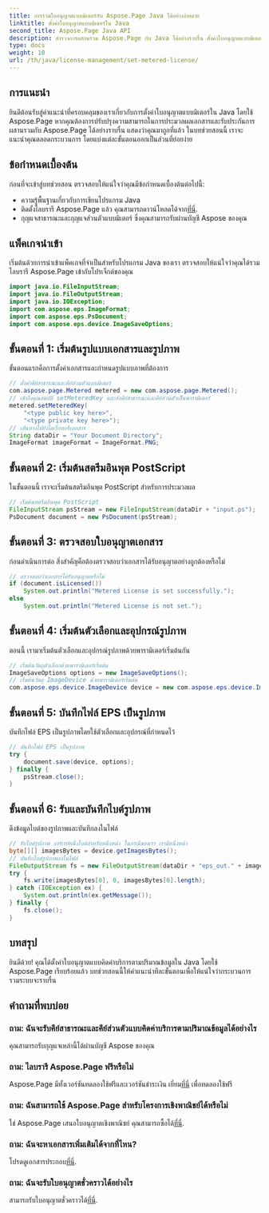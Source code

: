 ```yaml
---
title: การรวมใบอนุญาตแบบมิเตอร์กับ Aspose.Page Java ได้อย่างง่ายดาย
linktitle: ตั้งค่าใบอนุญาตแบบมิเตอร์ใน Java
second_title: Aspose.Page Java API
description: สำรวจการผสานรวม Aspose.Page กับ Java ได้อย่างราบรื่น ตั้งค่าใบอนุญาตแบบมิเตอร์ได้อย่างง่ายดายและเพิ่มความสามารถในการประมวลผลเอกสารของคุณ
type: docs
weight: 10
url: /th/java/license-management/set-metered-license/
---
```

## การแนะนำ
ยินดีต้อนรับสู่คำแนะนำที่ครอบคลุมของเราเกี่ยวกับการตั้งค่าใบอนุญาตแบบมิเตอร์ใน Java โดยใช้ Aspose.Page หากคุณต้องการปรับปรุงความสามารถในการประมวลผลเอกสารและรับประกันการผสานรวมกับ Aspose.Page ได้อย่างราบรื่น แสดงว่าคุณมาถูกที่แล้ว ในบทช่วยสอนนี้ เราจะแนะนำคุณตลอดกระบวนการ โดยแบ่งแต่ละขั้นตอนออกเป็นส่วนที่ย่อยง่าย
## ข้อกำหนดเบื้องต้น
ก่อนที่จะเข้าสู่บทช่วยสอน ตรวจสอบให้แน่ใจว่าคุณมีข้อกำหนดเบื้องต้นต่อไปนี้:
- ความรู้พื้นฐานเกี่ยวกับการเขียนโปรแกรม Java
-  ติดตั้งไลบรารี Aspose.Page แล้ว คุณสามารถดาวน์โหลดได้จาก[ที่นี่](https://releases.aspose.com/page/java/).
- กุญแจสาธารณะและกุญแจส่วนตัวแบบมิเตอร์ ซึ่งคุณสามารถรับผ่านบัญชี Aspose ของคุณ
## แพ็คเกจนำเข้า
เริ่มต้นด้วยการนำเข้าแพ็คเกจที่จำเป็นสำหรับโปรแกรม Java ของเรา ตรวจสอบให้แน่ใจว่าคุณได้รวมไลบรารี Aspose.Page เข้ากับโปรเจ็กต์ของคุณ
```java
import java.io.FileInputStream;
import java.io.FileOutputStream;
import java.io.IOException;
import com.aspose.eps.ImageFormat;
import com.aspose.eps.PsDocument;
import com.aspose.eps.device.ImageSaveOptions;

```
## ขั้นตอนที่ 1: เริ่มต้นรูปแบบเอกสารและรูปภาพ
ขั้นตอนแรกคือการตั้งค่าเอกสารและกำหนดรูปแบบภาพที่ต้องการ
```java
// ตั้งค่าคีย์สาธารณะและคีย์ส่วนตัวแบบมิเตอร์
com.aspose.page.Metered metered = new com.aspose.page.Metered();
// เข้าถึงคุณสมบัติ setMeteredKey และส่งคีย์สาธารณะและคีย์ส่วนตัวเป็นพารามิเตอร์
metered.setMeteredKey(
    "<type public key here>",
    "<type private key here>");
// เส้นทางไปยังไดเร็กทอรีเอกสาร
String dataDir = "Your Document Directory";
ImageFormat imageFormat = ImageFormat.PNG;
```
## ขั้นตอนที่ 2: เริ่มต้นสตรีมอินพุต PostScript
ในขั้นตอนนี้ เราจะเริ่มต้นสตรีมอินพุต PostScript สำหรับการประมวลผล
```java
// เริ่มต้นสตรีมอินพุต PostScript
FileInputStream psStream = new FileInputStream(dataDir + "input.ps");
PsDocument document = new PsDocument(psStream);
```
## ขั้นตอนที่ 3: ตรวจสอบใบอนุญาตเอกสาร
ก่อนดำเนินการต่อ สิ่งสำคัญคือต้องตรวจสอบว่าเอกสารได้รับอนุญาตอย่างถูกต้องหรือไม่
```java
// ตรวจสอบว่าเอกสารได้รับอนุญาตหรือไม่
if (document.isLicensed())
    System.out.println("Metered License is set successfully.");
else
    System.out.println("Metered License is not set.");
```
## ขั้นตอนที่ 4: เริ่มต้นตัวเลือกและอุปกรณ์รูปภาพ
ตอนนี้ เรามาเริ่มต้นตัวเลือกและอุปกรณ์รูปภาพด้วยพารามิเตอร์เริ่มต้นกัน
```java
// เริ่มต้นวัตถุตัวเลือกด้วยพารามิเตอร์เริ่มต้น
ImageSaveOptions options = new ImageSaveOptions();
// เริ่มต้นวัตถุ ImageDevice ด้วยพารามิเตอร์เริ่มต้น
com.aspose.eps.device.ImageDevice device = new com.aspose.eps.device.ImageDevice();
```
## ขั้นตอนที่ 5: บันทึกไฟล์ EPS เป็นรูปภาพ
บันทึกไฟล์ EPS เป็นรูปภาพโดยใช้ตัวเลือกและอุปกรณ์ที่กำหนดไว้
```java
// บันทึกไฟล์ EPS เป็นรูปภาพ
try {
    document.save(device, options);
} finally {
    psStream.close();
}
```
## ขั้นตอนที่ 6: รับและบันทึกไบต์รูปภาพ
ดึงข้อมูลไบต์ของรูปภาพและบันทึกลงในไฟล์
```java
// รับไบต์รูปภาพ อาร์เรย์หนึ่งไบต์สำหรับหนึ่งหน้า ในกรณีของเรา เรามีหนึ่งหน้า
byte[][] imagesBytes = device.getImagesBytes();
// บันทึกไบต์รูปภาพลงในไฟล์
FileOutputStream fs = new FileOutputStream(dataDir + "eps_out." + imageFormat.toString().toLowerCase());
try {
    fs.write(imagesBytes[0], 0, imagesBytes[0].length);
} catch (IOException ex) {
    System.out.println(ex.getMessage());
} finally {
    fs.close();
}
```
## บทสรุป
ยินดีด้วย! คุณได้ตั้งค่าใบอนุญาตแบบคิดค่าบริการตามปริมาณข้อมูลใน Java โดยใช้ Aspose.Page เรียบร้อยแล้ว บทช่วยสอนนี้ให้คำแนะนำทีละขั้นตอนเพื่อให้แน่ใจว่ากระบวนการรวมระบบจะราบรื่น
## คำถามที่พบบ่อย
### ถาม: ฉันจะรับคีย์สาธารณะและคีย์ส่วนตัวแบบคิดค่าบริการตามปริมาณข้อมูลได้อย่างไร
คุณสามารถรับกุญแจเหล่านี้ได้ผ่านบัญชี Aspose ของคุณ
### ถาม: ไลบรารี Aspose.Page ฟรีหรือไม่
 Aspose.Page มีทั้งเวอร์ชันทดลองใช้ฟรีและเวอร์ชันชำระเงิน เยี่ยม[ที่นี่](https://releases.aspose.com/) เพื่อทดลองใช้ฟรี
### ถาม: ฉันสามารถใช้ Aspose.Page สำหรับโครงการเชิงพาณิชย์ได้หรือไม่
 ใช่ Aspose.Page เสนอใบอนุญาตเชิงพาณิชย์ คุณสามารถซื้อได้[ที่นี่](https://purchase.aspose.com/buy).
### ถาม: ฉันจะหาเอกสารเพิ่มเติมได้จากที่ไหน?
 โปรดดูเอกสารประกอบ[ที่นี่](https://reference.aspose.com/page/java/).
### ถาม: ฉันจะรับใบอนุญาตชั่วคราวได้อย่างไร
 สามารถรับใบอนุญาตชั่วคราวได้[ที่นี่](https://purchase.aspose.com/temporary-license/).